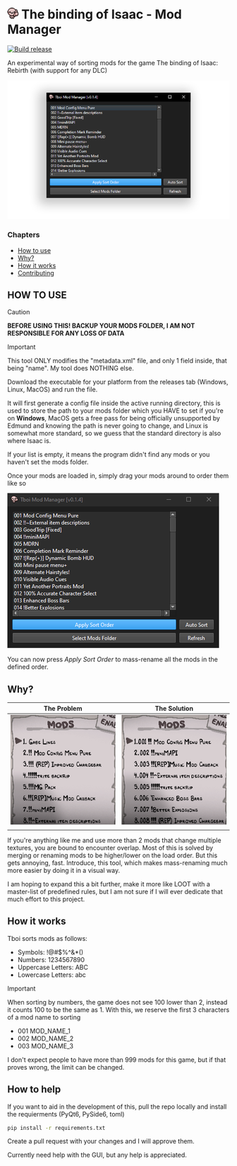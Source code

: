 # <img src="assets/icon.png" width="25" height="25" alt="isaac thumbs up"> The binding of Isaac - Mod Manager 

[![Build release](https://github.com/PetricaT/IsaacMM/actions/workflows/python-build.yml/badge.svg)](https://github.com/PetricaT/IsaacMM/actions/workflows/python-build.yml)

An experimental way of sorting mods for the game The binding of Isaac: Rebirth (with support for any DLC) 

<img src="./assets/Windows_Dark.png" alt="Windows GUI Light">

### Chapters
* [How to use](#how-to-use)
* [Why?](#why)
* [How it works](#how-it-works)
* [Contributing](#how-to-help)

## HOW TO USE

> [!CAUTION]
> **BEFORE USING THIS! BACKUP YOUR MODS FOLDER, I AM NOT RESPONSIBLE FOR ANY LOSS OF DATA**

> [!IMPORTANT]
> This tool ONLY modifies the "metadata.xml" file, and only 1 field inside, that being "name". My tool does NOTHING else.

Download the executable for your platform from the releases tab (Windows, Linux, MacOS) and run the file.

It will first generate a config file inside the active running directory, this is used to store the path to your mods folder which you HAVE to set if you're on **Windows**, MacOS gets a free pass for being officially unsupported by Edmund and knowing the path is never going to change, and Linux is somewhat more standard, so we guess that the standard directory is also where Isaac is.

If your list is empty, it means the program didn't find any mods or you haven't set the mods folder.

Once your mods are loaded in, simply drag your mods around to order them like so

![demo_gif](./assets/demo_dnd.gif)

You can now press *Apply Sort Order* to mass-rename all the mods in the defined order.

## Why?

|                The Problem               |                 The Solution               |
| ---------------------------------------- | ------------------------------------------ |
| ![the_problem](./assets/the_problem.png) | ![the_solution](./assets/the_solution.png) | 
|                                          |                                            |

If you're anything like me and use more than 2 mods that change multiple textures, you are bound to encounter overlap. Most of this is solved by merging or renaming mods to be higher/lower on the load order. But this gets annoying, fast. Introduce, this tool, which makes mass-renaming much more easier by doing it in a visual way. 

I am hoping to expand this a bit further, make it more like LOOT with a master-list of predefined rules, but I am not sure if I will ever dedicate that much effort to this project.

## How it works

Tboi sorts mods as follows:

* Symbols: !@#$%^&*()
* Numbers: 1234567890
* Uppercase Letters: ABC
* Lowercase Letters: abc

> [!IMPORTANT]
> When sorting by numbers, the game does not see 100 lower than 2, instead it counts 100 to be the same as 1. With this, we reserve the first 3 characters of a mod name to sorting
>
> * 001 MOD_NAME_1
> * 002 MOD_NAME_2
> * 003 MOD_NAME_3

I don't expect people to have more than 999 mods for this game, but if that proves wrong, the limit can be changed.

## How to help

If you want to aid in the development of this, pull the repo locally and install the requierments (PyQt6, PySide6, toml) 

``` sh
pip install -r requirements.txt
```

Create a pull request with your changes and I will approve them.

Currently need help with the GUI, but any help is appreciated.